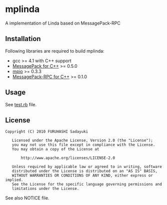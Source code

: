 mplinda
=======
A implementation of Linda based on MessagePack-RPC


## Installation

Following libraries are required to build mplinda:

  - gcc >= 4.1 with C++ support
  - [MessagePack for C++](http://msgpack.sourceforge.net/) >= 0.5.0
  - [mpio](http://github.com/frsyuki/mpio) >= 0.3.3
  - [MessagePack-RPC for C++](http://github.com/msgpack/msgpack-rpc/tree/master/cpp/) >= 0.1.0


## Usage

See [test.rb](http://github.com/frsyuki/mplinda/blob/master/test.rb) file.


## License

    Copyright (C) 2010 FURUHASHI Sadayuki
    
       Licensed under the Apache License, Version 2.0 (the "License");
       you may not use this file except in compliance with the License.
       You may obtain a copy of the License at
    
           http://www.apache.org/licenses/LICENSE-2.0
    
       Unless required by applicable law or agreed to in writing, software
       distributed under the License is distributed on an "AS IS" BASIS,
       WITHOUT WARRANTIES OR CONDITIONS OF ANY KIND, either express or implied.
       See the License for the specific language governing permissions and
       limitations under the License.

See also NOTICE file.

